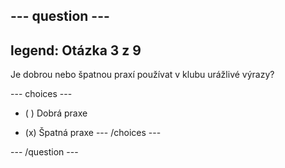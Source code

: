 --- question ---
---
legend: Otázka 3 z 9
---

Je dobrou nebo špatnou praxí používat v klubu urážlivé výrazy?

--- choices ---
- ( ) Dobrá praxe

- (x) Špatná praxe --- /choices ---

--- /question ---
